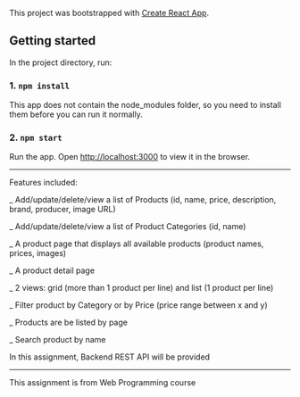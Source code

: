 This project was bootstrapped with [Create React App](https://github.com/facebook/create-react-app).

## Getting started

In the project directory, run:

### 1. `npm install`

This app does not contain the node_modules folder, so you need to install them before you can run it normally.

### 2. `npm start`

Run the app. Open [http://localhost:3000](http://localhost:3000) to view it in the browser.
__________________________________________________________________________________________________________________________________________
Features included:

_ Add/update/delete/view a list of Products (id, name, price, description, brand, producer, image URL)

_ Add/update/delete/view a list of Product Categories (id, name)

_ A product page that displays all available products (product names, prices, images)

_ A product detail page

_ 2 views: grid (more than 1 product per line) and list (1 product per line)

_ Filter product by Category or by Price (price range between x and y)

_ Products are be listed by page

_ Search product by name 

In this assignment, Backend REST API will be provided
__________________________________________________________________________________________________________________________________________
This assignment is from Web Programming course
